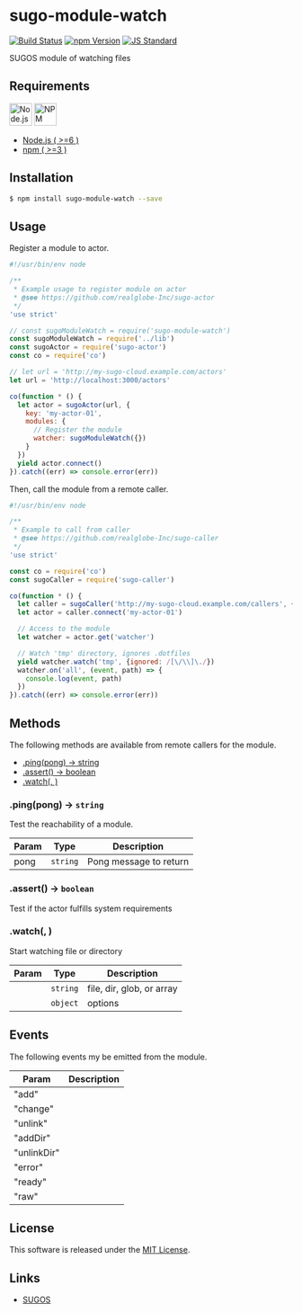 sugo-module-watch
==========

<!---
This file is generated by ape-tmpl. Do not update manually.
--->

<!-- Badge Start -->
<a name="badges"></a>

[![Build Status][bd_travis_com_shield_url]][bd_travis_com_url]
[![npm Version][bd_npm_shield_url]][bd_npm_url]
[![JS Standard][bd_standard_shield_url]][bd_standard_url]

[bd_repo_url]: https://github.com/realglobe-Inc/sugo-module-watch
[bd_travis_url]: http://travis-ci.org/realglobe-Inc/sugo-module-watch
[bd_travis_shield_url]: http://img.shields.io/travis/realglobe-Inc/sugo-module-watch.svg?style=flat
[bd_travis_com_url]: http://travis-ci.com/realglobe-Inc/sugo-module-watch
[bd_travis_com_shield_url]: https://api.travis-ci.com/realglobe-Inc/sugo-module-watch.svg?token=aeFzCpBZebyaRijpCFmm
[bd_license_url]: https://github.com/realglobe-Inc/sugo-module-watch/blob/master/LICENSE
[bd_codeclimate_url]: http://codeclimate.com/github/realglobe-Inc/sugo-module-watch
[bd_codeclimate_shield_url]: http://img.shields.io/codeclimate/github/realglobe-Inc/sugo-module-watch.svg?style=flat
[bd_codeclimate_coverage_shield_url]: http://img.shields.io/codeclimate/coverage/github/realglobe-Inc/sugo-module-watch.svg?style=flat
[bd_gemnasium_url]: https://gemnasium.com/realglobe-Inc/sugo-module-watch
[bd_gemnasium_shield_url]: https://gemnasium.com/realglobe-Inc/sugo-module-watch.svg
[bd_npm_url]: http://www.npmjs.org/package/sugo-module-watch
[bd_npm_shield_url]: http://img.shields.io/npm/v/sugo-module-watch.svg?style=flat
[bd_standard_url]: http://standardjs.com/
[bd_standard_shield_url]: https://img.shields.io/badge/code%20style-standard-brightgreen.svg

<!-- Badge End -->


<!-- Description Start -->
<a name="description"></a>

SUGOS module of watching files

<!-- Description End -->


<!-- Overview Start -->
<a name="overview"></a>



<!-- Overview End -->


<!-- Sections Start -->
<a name="sections"></a>

<!-- Section from "doc/guides/00.Requirements.md.hbs" Start -->

<a name="section-doc-guides-00-requirements-md"></a>

Requirements
-----

<a href="https://nodejs.org">
  <img src="https://realglobe-inc.github.io/sugos-assets/images/nodejs-banner.png"
       alt="Node.js"
       height="40"
       style="height:40px"
  /></a>
<a href="https://docs.npmjs.com/">
  <img src="https://realglobe-inc.github.io/sugos-assets/images/npm-banner.png"
       alt="NPM"
       height="40"
       style="height:40px"
  /></a>

+ [Node.js ( >=6 )][node_download_url]
+ [npm ( >=3 )][npm_url]

[node_download_url]: https://nodejs.org/en/download/
[npm_url]: https://docs.npmjs.com/


<!-- Section from "doc/guides/00.Requirements.md.hbs" End -->

<!-- Section from "doc/guides/01.Installation.md.hbs" Start -->

<a name="section-doc-guides-01-installation-md"></a>

Installation
-----

```bash
$ npm install sugo-module-watch --save
```


<!-- Section from "doc/guides/01.Installation.md.hbs" End -->

<!-- Section from "doc/guides/02.Usage.md.hbs" Start -->

<a name="section-doc-guides-02-usage-md"></a>

Usage
---------

Register a module to actor.

```javascript
#!/usr/bin/env node

/**
 * Example usage to register module on actor
 * @see https://github.com/realglobe-Inc/sugo-actor
 */
'use strict'

// const sugoModuleWatch = require('sugo-module-watch')
const sugoModuleWatch = require('../lib')
const sugoActor = require('sugo-actor')
const co = require('co')

// let url = 'http://my-sugo-cloud.example.com/actors'
let url = 'http://localhost:3000/actors'

co(function * () {
  let actor = sugoActor(url, {
    key: 'my-actor-01',
    modules: {
      // Register the module
      watcher: sugoModuleWatch({})
    }
  })
  yield actor.connect()
}).catch((err) => console.error(err))

```

Then, call the module from a remote caller.

```javascript
#!/usr/bin/env node

/**
 * Example to call from caller
 * @see https://github.com/realglobe-Inc/sugo-caller
 */
'use strict'

const co = require('co')
const sugoCaller = require('sugo-caller')

co(function * () {
  let caller = sugoCaller('http://my-sugo-cloud.example.com/callers', {})
  let actor = caller.connect('my-actor-01')

  // Access to the module
  let watcher = actor.get('watcher')

  // Watch 'tmp' directory, ignores .dotfiles
  yield watcher.watch('tmp', {ignored: /[\/\\]\./})
  watcher.on('all', (event, path) => {
    console.log(event, path)
  })
}).catch((err) => console.error(err))

```

<!-- Section from "doc/guides/02.Usage.md.hbs" End -->

<!-- Section from "doc/guides/03.Methods.md.hbs" Start -->

<a name="section-doc-guides-03-methods-md"></a>

Methods
---------

The following methods are available from remote callers for the module.

+ [.ping(pong) -> string](#method-ping)
+ [.assert() -> boolean](#method-assert)
+ [.watch(, )](#method-watch)

<a name="method-ping"></a>
### .ping(pong) -> <code>string</code>

Test the reachability of a module.

| Param | Type | Description |
| ----- | ---- | ----------- |
| pong  | <code>string</code> | Pong message to return |

<a name="method-assert"></a>
### .assert() -> <code>boolean</code>

Test if the actor fulfills system requirements

<a name="method-watch"></a>
### .watch(, )

Start watching file or directory

| Param | Type | Description |
| ----- | ---- | ----------- |
|   | <code>string</code> | file, dir, glob, or array |
|   | <code>object</code> | options |



<!-- Section from "doc/guides/03.Methods.md.hbs" End -->

<!-- Section from "doc/guides/04.Events.md.hbs" Start -->

<a name="section-doc-guides-04-events-md"></a>

Events
---------

The following events my be emitted from the module.

<a name="events"></a>

| Param | Description |
| ----- | ----------- |
| "add"  |  |
| "change"  |  |
| "unlink"  |  |
| "addDir"  |  |
| "unlinkDir"  |  |
| "error"  |  |
| "ready"  |  |
| "raw"  |  |


<!-- Section from "doc/guides/04.Events.md.hbs" End -->


<!-- Sections Start -->


<!-- LICENSE Start -->
<a name="license"></a>

License
-------
This software is released under the [MIT License](https://github.com/realglobe-Inc/sugo-module-watch/blob/master/LICENSE).

<!-- LICENSE End -->


<!-- Links Start -->
<a name="links"></a>

Links
------

+ [SUGOS][sugos_url]

[sugos_url]: https://github.com/realglobe-Inc/sugos

<!-- Links End -->
